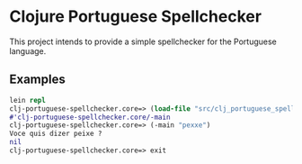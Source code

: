 # Clojure Portuguese Spellchecker

This project intends to provide a simple spellchecker for the Portuguese language.


## Examples

```clojure
lein repl
clj-portuguese-spellchecker.core=> (load-file "src/clj_portuguese_spellchecker/core.clj")
#'clj-portuguese-spellchecker.core/-main
clj-portuguese-spellchecker.core=> (-main "pexxe")
Voce quis dizer peixe ?
nil
clj-portuguese-spellchecker.core=> exit

```